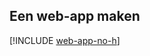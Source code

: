 ## <a name="create-a-web-app"></a>Een web-app maken

[!INCLUDE [web-app-no-h](app-service-web-create-web-app-no-h.md)]